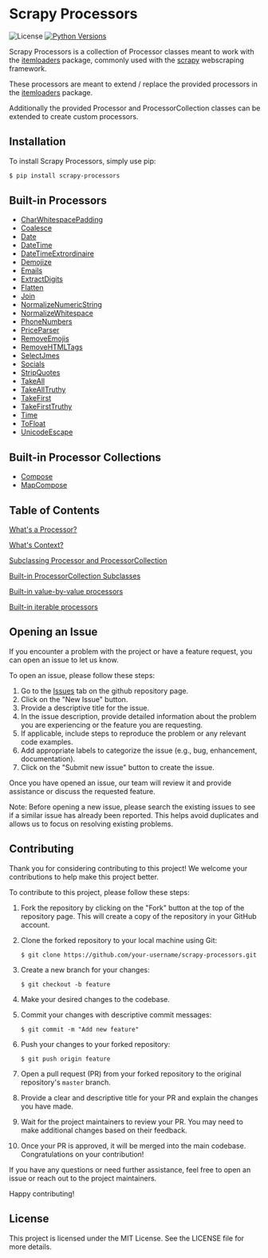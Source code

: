 
# Scrapy Processors

![License](https://img.shields.io/badge/license-MIT-blue.svg)
[![Python Versions](https://img.shields.io/badge/Python-3.7%20%7C%203.8%20%7C%203.9%20%7C%203.10%20%7C%203.11-blue)](https://www.python.org/)
<!-- [![codecov](https://codecov.io/gh/nicholas-mischke/scrapy-processors/branch/master/graph/badge.svg)](https://codecov.io/gh/nicholas-mischke/scrapy-processors) -->

Scrapy Processors is a collection of Processor classes meant to work with
the [itemloaders](https://pypi.org/project/itemloaders/) package, commonly used with the [scrapy](https://pypi.org/project/Scrapy/) webscraping framework.

These processors are meant to extend / replace the provided processors in the [itemloaders](https://pypi.org/project/itemloaders/) package.

Additionally the provided Processor and ProcessorCollection classes can be extended to create custom processors.


## Installation

To install Scrapy Processors, simply use pip:

```bash
$ pip install scrapy-processors
```

## Built-in Processors
- [CharWhitespacePadding](README/built-in-process-value.md#charwhitespacepadding)
- [Coalesce](README/built-in-dunder-call.md#coalesce)
- [Date](README/built-in-process-value.md#date)
- [DateTime](README/built-in-process-value.md#datetime)
- [DateTimeExtrordinaire](README/built-in-process-value.md#datetimeextraordinaire)
- [Demojize](README/built-in-process-value.md#demojize)
- [Emails](README/built-in-process-value.md#emails)
- [ExtractDigits](README/built-in-process-value.md#extractdigits)
- [Flatten](README/built-in-dunder-call.md#flatten)
- [Join](README/built-in-dunder-call.md#join)
- [NormalizeNumericString](README/built-in-process-value.md#normalizenumericstring)
- [NormalizeWhitespace](README/built-in-process-value.md#normalizewhitespace)
- [PhoneNumbers](README/built-in-process-value.md#phonenumbers)
- [PriceParser](README/built-in-process-value.md#priceparser)
- [RemoveEmojis](README/built-in-process-value.md#removeemojis)
- [RemoveHTMLTags](README/built-in-process-value.md#removehtmltags)
- [SelectJmes](README/built-in-process-value.md#selectjmes)
- [Socials](README/built-in-process-value.md#socials)
- [StripQuotes](README/built-in-process-value.md#stripquotes)
- [TakeAll](README/built-in-dunder-call.md#takeall)
- [TakeAllTruthy](README/built-in-dunder-call.md#takealltruthy)
- [TakeFirst](README/built-in-dunder-call.md#takefirst)
- [TakeFirstTruthy](README/built-in-dunder-call.md#takefirsttruthy)
- [Time](README/built-in-process-value.md#time)
- [ToFloat](README/built-in-process-value.md#tofloat)
- [UnicodeEscape](README/built-in-process-value.md#unicodeescape)

## Built-in Processor Collections
- [Compose](README/built-in-collections.md#compose)
- [MapCompose](README/built-in-collections.md#mapcompose)

## Table of Contents

[What's a Processor?](README/whats-a-processor.md)

[What's Context?](README/whats-context.md)

[Subclassing Processor and ProcessorCollection](README/subclassing-processor-and-processorcollection.md)

[Built-in ProcessorCollection Subclasses](README/built-in-collections.md)

[Built-in value-by-value processors](README/built-in-process-value.md)

[Built-in iterable processors](README/built-in-dunder-call.md)

## Opening an Issue

If you encounter a problem with the project or have a feature request, you can open an issue to let us know.

To open an issue, please follow these steps:

1. Go to the [Issues](https://github.com/nicholas-mischke/scrapy-processors/issues) tab on the github repository page.
2. Click on the "New Issue" button.
3. Provide a descriptive title for the issue.
4. In the issue description, provide detailed information about the problem you are experiencing or the feature you are requesting.
5. If applicable, include steps to reproduce the problem or any relevant code examples.
6. Add appropriate labels to categorize the issue (e.g., bug, enhancement, documentation).
7. Click on the "Submit new issue" button to create the issue.

Once you have opened an issue, our team will review it and provide assistance or discuss the requested feature.

Note: Before opening a new issue, please search the existing issues to see if a similar issue has already been reported. This helps avoid duplicates and allows us to focus on resolving existing problems.

## Contributing

Thank you for considering contributing to this project! We welcome your contributions to help make this project better.

To contribute to this project, please follow these steps:

1. Fork the repository by clicking on the "Fork" button at the top of the repository page. This will create a copy of the repository in your GitHub account.
2. Clone the forked repository to your local machine using Git:

    ```
    $ git clone https://github.com/your-username/scrapy-processors.git
    ```

3. Create a new branch for your changes:

    ```
    $ git checkout -b feature
    ```

4. Make your desired changes to the codebase.
5. Commit your changes with descriptive commit messages:

    ```
    $ git commit -m "Add new feature"
    ```

6. Push your changes to your forked repository:

    ```
    $ git push origin feature
    ```

7. Open a pull request (PR) from your forked repository to the original repository's `master` branch.
8. Provide a clear and descriptive title for your PR and explain the changes you have made.
9. Wait for the project maintainers to review your PR. You may need to make additional changes based on their feedback.
10. Once your PR is approved, it will be merged into the main codebase. Congratulations on your contribution!

If you have any questions or need further assistance, feel free to open an issue or reach out to the project maintainers.

Happy contributing!

## License
This project is licensed under the MIT License. See the LICENSE file for more details.